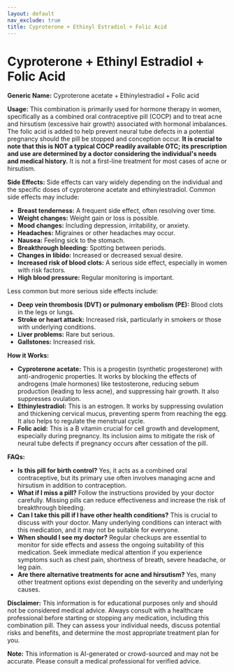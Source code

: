 ```yaml
---
layout: default
nav_exclude: true
title: Cyproterone + Ethinyl Estradiol + Folic Acid
---
```


# Cyproterone + Ethinyl Estradiol + Folic Acid

**Generic Name:** Cyproterone acetate + Ethinylestradiol + Folic acid

**Usage:** This combination is primarily used for hormone therapy in women, specifically as a combined oral contraceptive pill (COCP) and to treat acne and hirsutism (excessive hair growth) associated with hormonal imbalances.  The folic acid is added to help prevent neural tube defects in a potential pregnancy should the pill be stopped and conception occur.  **It is crucial to note that this is NOT a typical COCP readily available OTC; its prescription and use are determined by a doctor considering the individual's needs and medical history.**  It is not a first-line treatment for most cases of acne or hirsutism.

**Side Effects:**  Side effects can vary widely depending on the individual and the specific doses of cyproterone acetate and ethinylestradiol. Common side effects may include:

* **Breast tenderness:** A frequent side effect, often resolving over time.
* **Weight changes:**  Weight gain or loss is possible.
* **Mood changes:**  Including depression, irritability, or anxiety.
* **Headaches:** Migraines or other headaches may occur.
* **Nausea:** Feeling sick to the stomach.
* **Breakthrough bleeding:** Spotting between periods.
* **Changes in libido:**  Increased or decreased sexual desire.
* **Increased risk of blood clots:** A serious side effect, especially in women with risk factors.
* **High blood pressure:**  Regular monitoring is important.


Less common but more serious side effects include:

* **Deep vein thrombosis (DVT) or pulmonary embolism (PE):** Blood clots in the legs or lungs.
* **Stroke or heart attack:** Increased risk, particularly in smokers or those with underlying conditions.
* **Liver problems:**  Rare but serious.
* **Gallstones:** Increased risk.


**How it Works:**

* **Cyproterone acetate:** This is a progestin (synthetic progesterone) with anti-androgenic properties.  It works by blocking the effects of androgens (male hormones) like testosterone, reducing sebum production (leading to less acne), and suppressing hair growth. It also suppresses ovulation.
* **Ethinylestradiol:** This is an estrogen.  It works by suppressing ovulation and thickening cervical mucus, preventing sperm from reaching the egg. It also helps to regulate the menstrual cycle.
* **Folic acid:**  This is a B vitamin crucial for cell growth and development, especially during pregnancy. Its inclusion aims to mitigate the risk of neural tube defects if pregnancy occurs after cessation of the pill.


**FAQs:**

* **Is this pill for birth control?**  Yes, it acts as a combined oral contraceptive, but its primary use often involves managing acne and hirsutism in addition to contraception.
* **What if I miss a pill?** Follow the instructions provided by your doctor carefully.  Missing pills can reduce effectiveness and increase the risk of breakthrough bleeding.
* **Can I take this pill if I have other health conditions?**  This is crucial to discuss with your doctor.  Many underlying conditions can interact with this medication, and it may not be suitable for everyone.
* **When should I see my doctor?**  Regular checkups are essential to monitor for side effects and assess the ongoing suitability of this medication.  Seek immediate medical attention if you experience symptoms such as chest pain, shortness of breath, severe headache, or leg pain.
* **Are there alternative treatments for acne and hirsutism?** Yes, many other treatment options exist depending on the severity and underlying causes.


**Disclaimer:** This information is for educational purposes only and should not be considered medical advice.  Always consult with a healthcare professional before starting or stopping any medication, including this combination pill.  They can assess your individual needs, discuss potential risks and benefits, and determine the most appropriate treatment plan for you.


**Note:** This information is AI-generated or crowd-sourced and may not be accurate. Please consult a medical professional for verified advice.